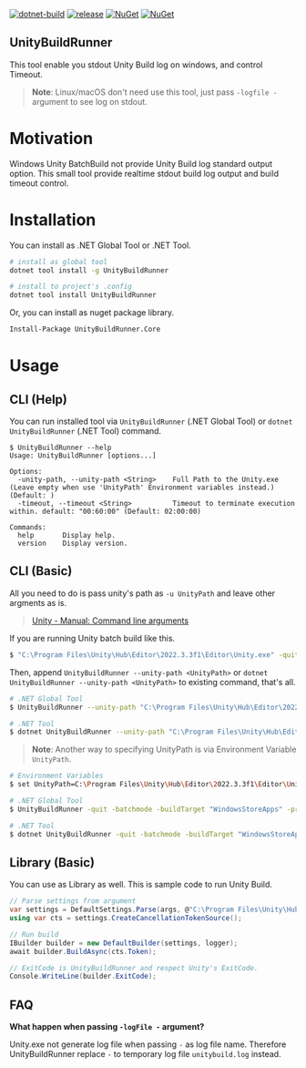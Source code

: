 [![dotnet-build](https://github.com/guitarrapc/UnityBuildRunner/actions/workflows/dotnet-build.yaml/badge.svg)](https://github.com/guitarrapc/UnityBuildRunner/actions/workflows/dotnet-build.yaml)
[![release](https://github.com/guitarrapc/UnityBuildRunner/actions/workflows/dotnet-release.yaml/badge.svg)](https://github.com/guitarrapc/UnityBuildRunner/actions/workflows/dotnet-release.yaml)
[![NuGet](https://img.shields.io/nuget/v/UnityBuildRunner.Core.svg?label=UnityBuildRunner.Core%20nuget)](https://www.nuget.org/packages/UnityBuildRunner.Core)
[![NuGet](https://img.shields.io/nuget/v/UnityBuildRunner.svg?label=UnityBuildRunner%20nuget)](https://www.nuget.org/packages/UnityBuildRunner)

## UnityBuildRunner

This tool enable you stdout Unity Build log on windows,  and control Timeout.

> **Note**: Linux/macOS don't need use this tool, just pass `-logfile -` argument to see log on stdout.

# Motivation

Windows Unity BatchBuild not provide Unity Build log standard output option. This small tool provide realtime stdout build log output and build timeout control.

# Installation

You can install as .NET Global Tool or .NET Tool.

```sh
# install as global tool
dotnet tool install -g UnityBuildRunner

# install to project's .config
dotnet tool install UnityBuildRunner
```

Or, you can install as nuget package library.

```sh
Install-Package UnityBuildRunner.Core
```

# Usage

## CLI (Help)

You can run installed tool via `UnityBuildRunner` (.NET Global Tool) or `dotnet UnityBuildRunner` (.NET Tool) command.

```
$ UnityBuildRunner --help
Usage: UnityBuildRunner [options...]

Options:
  -unity-path, --unity-path <String>    Full Path to the Unity.exe (Leave empty when use 'UnityPath' Environment variables instead.) (Default: )
  -timeout, --timeout <String>          Timeout to terminate execution within. default: "00:60:00" (Default: 02:00:00)

Commands:
  help       Display help.
  version    Display version.
```

## CLI (Basic)

All you need to do is pass unity's path as `-u UnityPath` and leave other argments as is.

> [Unity \- Manual: Command line arguments](https://docs.unity3d.com/2018.3/Documentation/Manual/CommandLineArguments.html)

If you are running Unity batch build like this.

  ```sh
  $ "C:\Program Files\Unity\Hub\Editor\2022.3.3f1\Editor\Unity.exe" -quit -batchmode -buildTarget "WindowsStoreApps" -projectPath "C:\git\MRTKSample\Unity" -logfile "log.log" -executeMethod "HoloToolkit.Unity.HoloToolkitCommands.BuildSLN"
  ```

Then, append `UnityBuildRunner --unity-path <UnityPath>` or `dotnet UnityBuildRunner --unity-path <UnityPath>` to existing command, that's all.

  ```sh
  # .NET Global Tool
  $ UnityBuildRunner --unity-path "C:\Program Files\Unity\Hub\Editor\2022.3.3f1\Editor\Unity.exe" -quit -batchmode -buildTarget "WindowsStoreApps" -projectPath "C:\git\MRTKSample\Unity" -logfile "log.log" -executeMethod "HoloToolkit.Unity.HoloToolkitCommands.BuildSLN"

  # .NET Tool
  $ dotnet UnityBuildRunner --unity-path "C:\Program Files\Unity\Hub\Editor\2022.3.3f1\Editor\Unity.exe" -quit -batchmode -buildTarget "WindowsStoreApps" -projectPath "C:\git\MRTKSample\Unity" -logfile "log.log" -executeMethod "HoloToolkit.Unity.HoloToolkitCommands.BuildSLN"
  ```

> **Note**: Another way to specifying UnityPath is via Environment Variable `UnityPath`.

  ```sh
  # Environment Variables
  $ set UnityPath=C:\Program Files\Unity\Hub\Editor\2022.3.3f1\Editor\Unity.exe

  # .NET Global Tool
  $ UnityBuildRunner -quit -batchmode -buildTarget "WindowsStoreApps" -projectPath "C:\git\MRTKSample\Unity" -logfile "log.log" -executeMethod "HoloToolkit.Unity.HoloToolkitCommands.BuildSLN"

  # .NET Tool
  $ dotnet UnityBuildRunner -quit -batchmode -buildTarget "WindowsStoreApps" -projectPath "C:\git\MRTKSample\Unity" -logfile "log.log" -executeMethod "HoloToolkit.Unity.HoloToolkitCommands.BuildSLN"
  ```

## Library (Basic)

You can use as Library as well. This is sample code to run Unity Build.

```csharp
// Parse settings from argument
var settings = DefaultSettings.Parse(args, @"C:\Program Files\Unity\Hub\Editor\2022.3.3f1\Editor\Unity.exe", TimeSpan.FromMinutes(30));
using var cts = settings.CreateCancellationTokenSource();

// Run build
IBuilder builder = new DefaultBuilder(settings, logger);
await builder.BuildAsync(cts.Token);

// ExitCode is UnityBuildRunner and respect Unity's ExitCode.
Console.WriteLine(builder.ExitCode);
```

## FAQ

**What happen when passing `-logFile -` argument?**

Unity.exe not generate log file when passing `-` as log file name. Therefore UnityBuildRunner replace `-` to temporary log file `unitybuild.log` instead.
